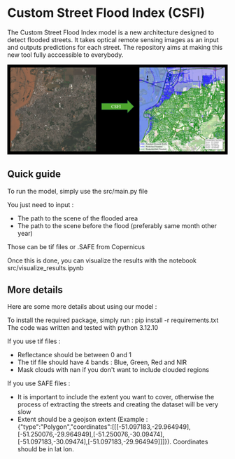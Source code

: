 # Custom Street Flood Index (CSFI)

The Custom Street Flood Index model is a new architecture designed to detect flooded streets. It takes optical remote sensing images as an input and outputs predictions for each street. The repository aims at making this new tool fully acccessible to everybody.

<p align="center">
  <img src="figure.png" alt="Image A"/>
</p>


## Quick guide

To run the model, simply use the src/main.py file

You just need to input : 
- The path to the scene of the flooded area
- The path to the scene before the flood (preferably same month other year)

Those can be tif files or .SAFE from Copernicus

Once this is done, you can visualize the results with the notebook src/visualize_results.ipynb

## More details 

Here are some more details about using our model :

To install the required package, simply run : 
pip install -r requirements.txt
The code was written and tested with python 3.12.10

If you use tif files :
- Reflectance should be between 0 and 1
- The tif file should have 4 bands : Blue, Green, Red and NIR
- Mask clouds with nan if you don't want to include clouded regions

If you use SAFE files :
- It is important to include the extent you want to cover, otherwise the process of extracting the streets and creating the dataset will be very slow
- Extent should be a geojson extent (Example : {"type":"Polygon","coordinates":[[[-51.097183,-29.964949],[-51.250076,-29.964949],[-51.250076,-30.09474],[-51.097183,-30.09474],[-51.097183,-29.964949]]]}). Coordinates should be in lat lon.



